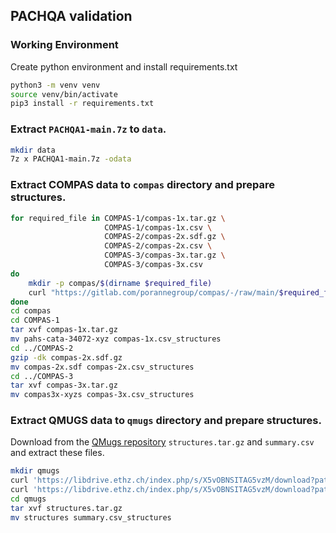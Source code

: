 ## PACHQA validation

### Working Environment

Create python environment and install requirements.txt
```bash
python3 -m venv venv
source venv/bin/activate
pip3 install -r requirements.txt
```

### Extract `PACHQA1-main.7z` to `data`.

```bash
mkdir data
7z x PACHQA1-main.7z -odata
```

### Extract COMPAS data to `compas` directory and prepare structures.

```bash
for required_file in COMPAS-1/compas-1x.tar.gz \
                     COMPAS-1/compas-1x.csv \
                     COMPAS-2/compas-2x.sdf.gz \
                     COMPAS-2/compas-2x.csv \
                     COMPAS-3/compas-3x.tar.gz \
                     COMPAS-3/compas-3x.csv
do 
    mkdir -p compas/$(dirname $required_file)
    curl "https://gitlab.com/porannegroup/compas/-/raw/main/$required_file" --output compas/$required_file
done
cd compas
cd COMPAS-1
tar xvf compas-1x.tar.gz
mv pahs-cata-34072-xyz compas-1x.csv_structures
cd ../COMPAS-2
gzip -dk compas-2x.sdf.gz
mv compas-2x.sdf compas-2x.csv_structures
cd ../COMPAS-3
tar xvf compas-3x.tar.gz
mv compas3x-xyzs compas-3x.csv_structures
```

### Extract QMUGS data to `qmugs` directory and prepare structures.

Download from the [QMugs repository](https://libdrive.ethz.ch/index.php/s/X5vOBNSITAG5vzM) `structures.tar.gz` and `summary.csv` and extract these files.

```bash
mkdir qmugs
curl 'https://libdrive.ethz.ch/index.php/s/X5vOBNSITAG5vzM/download?path=%2F&files=summary.csv' --output qmugs/summary.csv
curl 'https://libdrive.ethz.ch/index.php/s/X5vOBNSITAG5vzM/download?path=%2F&files=structures.tar.gz' --output qmugs/structures.tar.gz
cd qmugs
tar xvf structures.tar.gz
mv structures summary.csv_structures
```
